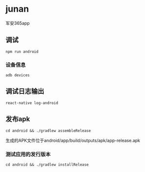 # junan
军安365app

## 调试
```
npm run android
```
### 设备信息
```
adb devices
```
 
## 调试日志输出
```
react-native log-android
```


## 发布apk
```
cd android && ./gradlew assembleRelease
```

生成的APK文件位于android/app/build/outputs/apk/app-release.apk
### 测试应用的发行版本
```
cd android && ./gradlew installRelease
```
